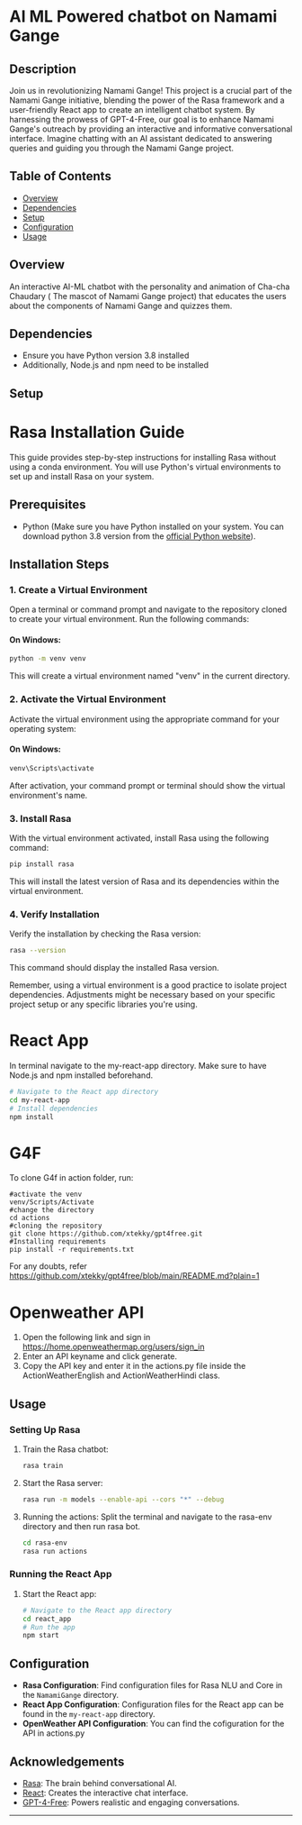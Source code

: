 
# AI ML Powered chatbot on Namami Gange

## Description
Join us in revolutionizing Namami Gange! This project is a crucial part of the Namami Gange initiative, blending the power of the Rasa framework and a user-friendly React app to create an intelligent chatbot system. By harnessing the prowess of GPT-4-Free, our goal is to enhance Namami Gange's outreach by providing an interactive and informative conversational interface. Imagine chatting with an AI assistant dedicated to answering queries and guiding you through the Namami Gange project.

## Table of Contents

- [Overview](#Overview)
- [Dependencies](#Dependencies)
- [Setup](#Setup)
- [Configuration](#configuration)
- [Usage](#usage)

## Overview

An interactive AI-ML chatbot with the personality and animation of Cha-cha Chaudary ( The mascot of Namami Gange project)  that educates the users about the components of Namami Gange and quizzes them.

## Dependencies
* Ensure you have Python version 3.8 installed
* Additionally, Node.js and npm need to be installed


## Setup

# Rasa Installation Guide

This guide provides step-by-step instructions for installing Rasa without using a conda environment. You will use Python's virtual environments to set up and install Rasa on your system.

## Prerequisites

- Python (Make sure you have Python installed on your system. You can download python 3.8  version from the [official Python website](https://www.python.org/)).

## Installation Steps

### 1. Create a Virtual Environment

Open a terminal or command prompt and navigate to the repository cloned to create your virtual environment. Run the following commands:

#### On Windows:

```bash
python -m venv venv
```

This will create a virtual environment named "venv" in the current directory.

### 2. Activate the Virtual Environment

Activate the virtual environment using the appropriate command for your operating system:

#### On Windows:

```bash
venv\Scripts\activate
```

After activation, your command prompt or terminal should show the virtual environment's name.

### 3. Install Rasa

With the virtual environment activated, install Rasa using the following command:

```bash
pip install rasa
```

This will install the latest version of Rasa and its dependencies within the virtual environment.

### 4. Verify Installation

Verify the installation by checking the Rasa version:

```bash
rasa --version
```

This command should display the installed Rasa version.


Remember, using a virtual environment is a good practice to isolate project dependencies. Adjustments might be necessary based on your specific project setup or any specific libraries you're using.

# React App
In terminal navigate to the my-react-app directory.
Make sure to have Node.js and npm installed beforehand.
```bash
# Navigate to the React app directory
cd my-react-app
# Install dependencies
npm install
```
# G4F

To clone G4f in action folder, run:


```
#activate the venv
venv/Scripts/Activate
#change the directory
cd actions
#cloning the repository
git clone https://github.com/xtekky/gpt4free.git
#Installing requirements
pip install -r requirements.txt
```
For any doubts, refer https://github.com/xtekky/gpt4free/blob/main/README.md?plain=1
# Openweather API
1. Open the following link and sign in https://home.openweathermap.org/users/sign_in
2. Enter an API keyname and click generate.
3. Copy the API key and enter it in the actions.py file inside the ActionWeatherEnglish and ActionWeatherHindi class. 

## Usage

### Setting Up Rasa
1. Train the Rasa chatbot:
    ```bash
    rasa train
    ```
2. Start the Rasa server:
    ```bash
    rasa run -m models --enable-api --cors "*" --debug
    ```
3. Running the actions:
   Split the terminal and navigate to the rasa-env directory and then run rasa bot.
    ```bash
    cd rasa-env
    rasa run actions 
    ```
### Running the React App
1. Start the React app:
    ```bash
    # Navigate to the React app directory
    cd react_app
    # Run the app
    npm start
    ```

## Configuration
- **Rasa Configuration**: Find configuration files for Rasa NLU and Core in the `NamamiGange` directory.
- **React App Configuration**: Configuration files for the React app can be found in the `my-react-app` directory.
- **OpenWeather API Configuration**: You can find the cofiguration for the API in actions.py


## Acknowledgements
- [Rasa](https://rasa.com/): The brain behind conversational AI.
- [React](https://reactjs.org/): Creates the interactive chat interface.
- [GPT-4-Free](link-to-gpt4-repository): Powers realistic and engaging conversations.

---

